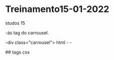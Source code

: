 # Treinamento15-01-2022

 studos 15

-ás tag do carrousel.

-div class="carrousel"> html
  -<!--<ul> + </ul-->
   -<!--<ol> + </ol>-->
   <!--<img src="IMG/wallpaperflare.com_wallpaper (1).jpg"width="500" alt="">-->
   </li>
   <!---->
   <!--<li>-->
   <!--<img src="IMG/wallpaperflare.com_wallpaper (2).jpg"width="500" alt="">-->
   </li>
   <!---->
  <!-- <li>-->
   <!--<img src="IMG/wallpaperflare.com_wallpaper.jpg"width="400" alt="">-->
   <!--</li>-->
   <!--</ul>-->
   <!--</div>-->
 ## tags css

<!--*{
margin: 0;
padding: 0;
}
.carrousel {
width: 400px;
height: 200px;
outline: 3px solid black;
overflow: hidden;
margin: 50px auto;
box-shadow: 10px 10px 15px rgba (0,0,0,0,0.7);
}

.carrousel ul{
display: flex;
list-style: none;
width: 1200px;
height: 250px;

}
.carrousel li{ position: relative; animation:slide 15s infinite ease-out; 
}

@keyframes slide {
              

0%{left:0px}
20%{left:0px}

30%{left:-400px}
50%{left:-400px}
60%{left:-800px}
90%{left:-800px}
100%{left:0px}
              
}
body{
background-color: darkslategrey;
}
h1{
color: aqua;
text-shadow: 2px 3px 4px #000080;
}
h2{
color: #000080;
text-shadow: 2px 3px 4px #089e78;

}-->
